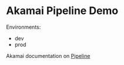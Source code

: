 # Akamai Pipeline Demo

Environments:
* dev
* prod

Akamai documentation on [Pipeline](https://github.com/akamai/cli-property-manager)